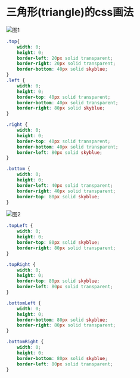# 三角形(triangle)的css画法


![图1](https://blog-1257233417.cos.ap-nanjing.myqcloud.com/Screen%20Shot%202020-10-16%20at%2011.19.31.png)

```css
.top{
    width: 0;
    height: 0;
    border-left: 20px solid transparent;
    border-right: 20px solid transparent;
    border-bottom: 40px solid skyblue;
}
.left {
    width: 0;
    height: 0;
    border-top: 40px solid transparent;
    border-bottom: 40px solid transparent;
    border-right: 80px solid skyblue;
}

.right {
    width: 0;
    height: 0;
    border-top: 40px solid transparent;
    border-bottom: 40px solid transparent;
    border-left: 80px solid skyblue;
}

.bottom {
    width: 0;
    height: 0;
    border-left: 40px solid transparent;
    border-right: 40px solid transparent;
    border-top: 80px solid skyblue;
}
```

![图2](https://blog-1257233417.cos.ap-nanjing.myqcloud.com/Screen%20Shot%202020-10-16%20at%2011.24.00.png)
```css
.topLeft {
    width: 0;
    height: 0;
    border-top: 80px solid skyblue;
    border-right: 80px solid transparent;
}

.topRight {
    width: 0;
    height: 0;
    border-top: 80px solid skyblue;
    border-left: 80px solid transparent;
}

.bottomLeft {
    width: 0;
    height: 0;
    border-bottom: 80px solid skyblue;
    border-right: 80px solid transparent;
}

.bottomRight {
    width: 0;
    height: 0;
    border-bottom: 80px solid skyblue;
    border-left: 80px solid transparent;
}
```

